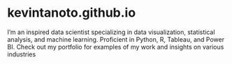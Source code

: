 # kevintanoto.github.io
I’m an inspired data scientist specializing in data visualization, statistical analysis, and machine learning. Proficient in Python, R, Tableau, and Power BI. Check out my portfolio for examples of my work and insights on various industries
